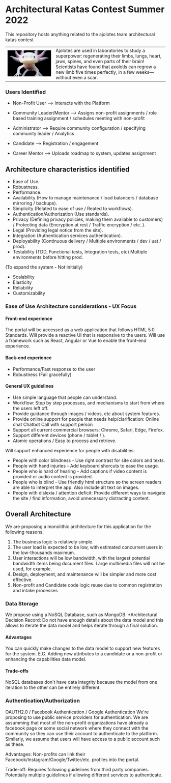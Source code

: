 # Architectural Katas Contest Summer 2022
This repository hosts anything related to the ajolotes team architectural katas contest
<table>
<tr>
<td width="30%">
<img src="axolotl.jpg" alt="axolotl, our team´s mascot" width="200"/>
</td>
<td>
Ajolotes are used in laboratories to study a superpower: regenerating their limbs, lungs, heart, jaws, spines, and even parts of their brain! Scientists have found that axolotls can regrow a new limb five times perfectly, in a few weeks—without even a scar.
</td>
</tr>
</table>

### Users Identified

* Non-Profit User --> Interacts with the Platform
* Community Leader/Mentor --> Assigns non-profit assignments / role based training assignment / schedules meeting with non-profit

* Administrator --> Require community configuration / specifying community leader / Analytics
* Candidate --> Registration / engagement
* Career Mentor --> Uploads roadmap to system, updates assignment

## Architecture characteristics identified

- Ease of Use.
- Robustness.
- Performance.
- Availability (How to manage maintenance / load balancers / database mirroring / backups).
- Simplicity (Related to ease of use / Reated to workflows).
- Authentication/Authorization (Use standards).
- Privacy (Defining privacy policies, making them available to customers) / Protecting data (Encryption at rest / Traffic encryption / etc..).
- Legal (Providing legal notice from the site).
- Integration (Authentication services authentication).
- Deployability (Continuous delivery / Multiple environments / dev / uat / prod).
- Testability (TDD, Functional tests, Integration tests, etc) Multiple environments before hitting prod.

(To expand the system - Not initially)
- Scalability 
- Elasticity
- Reliability
- Customizability 


### Ease of Use Architecture considerations - UX Focus

#### Front-end experience

The portal will be accessed as a web application that follows HTML 5.0 Standards. Will provide a reactive UI that is responsive to the users. Will use a framework such as React, Angular or Vue to enable the front-end experience.



#### Back-end experience

- Performance/Fast response to the user
- Robustness (Fail gracefully)


#### General UX guidelines

* Use simple language that people can understand.
* Workflow: Step by step processes, and mechanisms to start from where the users left off.
* Provide guidance through images / videos, etc about system features.
* Provide online support for people that needs help/clarification:
        Online chat
        Chatbot
        Call with support person
* Support all current commercial browsers: Chrome, Safari, Edge, Firefox.
* Support different devices (phone / tablet / ).
* Atomic operations / Easy to process and retrieve.


 Will support enhanced experience for people with disabilities:
* People with color blindness - Use right contrast for site colors and texts.
* People with hand injuries - Add keyboard shorcuts to ease the usage.
* People who is hard of hearing - Add captions if video content is provided or audio content is provided.
* People who is blind - Use friendly html structure so the screen readers are able to interpret the app. Also include alt text on images. 
* People with dislexia / attention deficit: Provide different ways to navigate the site / find information, avoid unnecessary distracting content.


## Overall Architecture

We are proposing a monolithic architecture for this application for the following reasons:
1. The business logic is relatively simple. 
2. The user load is expected to be low, with estimated concurrent users in the low-thousands maximum.
3. User interactions will be low bandwidth, with the largest potential bandwidth items being document files. Large multimedia files will not be used, for example.
4. Design, deployment, and maintenance will be simpler and more cost effective.
5. Non-profit and Candidate code logic reuse due to common registration and intake processes

### Data Storage

We propose using a NoSQL Database, such as MongoDB. 
*Architectural Decision Record: Do not have enough details about the data model and this allows to iterate the data model and helps iterate through a final solution. 

#### Advantages

You can quickly make changes to the data model to support new features for the system. E.G. Adding new attributes to a candidate or a non-profit or enhancing the capabilities data model.


#### Trade-offs

NoSQL databases don't have data integrity because the model from one iteration to the other can be entirely different.


### Authentication/Authorization

OAUTH2.0 / Facebook Authentication / Google Authentication
We're proposing to use public service providers for authentication. We are assumming that most of the non-profit organizations have already a facebook page or some social network where they connect with the community so they can use their account to authenticate to the platform. Similarly, we assume that users will have access to a public account such as these.

Advantages: Non-profits can link their Facebook/Instagram/Google/Twitter/etc. profiles into the portal.

Trade-off: Requires following guidelines from third party companies. Potentially multiple guidelines if allowing different services to authenticate.

